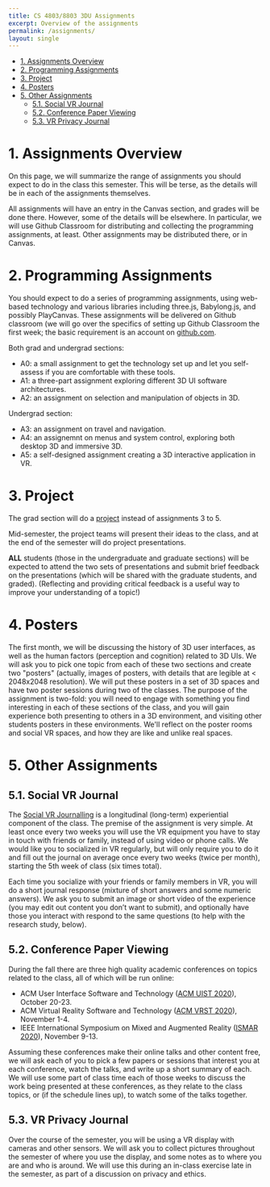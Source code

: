 ```yaml
---
title: CS 4803/8803 3DU Assignments
excerpt: Overview of the assignments
permalink: /assignments/
layout: single
---
```

<!-- TOC -->

- [1. Assignments Overview](#1-assignments-overview)
- [2. Programming Assignments](#2-programming-assignments)
- [3. Project](#3-project)
- [4. Posters](#4-posters)
- [5. Other Assignments](#5-other-assignments)
    - [5.1. Social VR Journal](#51-social-vr-journal)
    - [5.2. Conference Paper Viewing](#52-conference-paper-viewing)
    - [5.3. VR Privacy Journal](#53-vr-privacy-journal)

<!-- /TOC -->

# 1. Assignments Overview

On this page, we will summarize the range of assignments you should expect to do in the class this semester. This will be terse, as the details will be in each of the assignments themselves.

All assignments will have an entry in the Canvas section, and grades will be done there.  However, some of the details will be elsewhere.  In particular, we will use Github Classroom for distributing and collecting the programming assignments, at least.  Other assignments may be distributed there, or in Canvas.

# 2. Programming Assignments

You should expect to do a series of programming assignments, using web-based technology and various libraries including three.js, Babylong.js, and possibly PlayCanvas.  These assignments will be delivered on Github classroom (we will go over the specifics of setting up Github Classroom the first week; the basic requirement is an account on [github.com](https://github.com).

Both grad and undergrad sections:
- A0: a small assignment to get the technology set up and let you self-assess if you are comfortable with these tools.
- A1: a three-part assignment exploring different 3D UI software architectures.
- A2: an assignment on selection and manipulation of objects in 3D.

Undergrad section:
- A3: an assignment on travel and navigation.
- A4: an assignemnt on menus and system control, exploring both desktop 3D and immersive 3D.
- A5: a self-designed assignment creating a 3D interactive application in VR.

# 3. Project

The grad section will do a [project](/project/) instead of assignments 3 to 5. 

Mid-semester, the project teams will present their ideas to the class, and at the end of the semester will do project presentations. 

**ALL** students (those in the undergraduate and graduate sections) will be expected to attend the two sets of presentations and submit brief feedback on the presentations (which will be shared with the graduate students, and graded). (Reflecting and providing critical feedback is a useful way to improve your understanding of a topic!)

# 4. Posters

The first month, we will be discussing the history of 3D user interfaces, as well as the human factors (perception and cognition) related to 3D UIs.  We will ask you to pick one topic from each of these two sections and create two "posters" (actually, images of posters, with details that are legible at < 2048x2048 resolution).  We will put these posters in a set of 3D spaces and have two poster sessions during two of the classes.  The purpose of the assignment is two-fold:  you will need to engage with something you find interesting in each of these sections of the class, and you will gain experience both presenting to others in a 3D environment, and visiting other students posters in these environments.  We'll reflect on the poster rooms and social VR spaces, and how they are like and unlike real spaces.

# 5. Other Assignments

## 5.1. Social VR Journal

The [Social VR Journalling](/assignments/social-journal/) is a longitudinal (long-term) experiential component of the class.  The premise of the assignment is very simple. At least once every two weeks you will use the VR equipment you have to stay in touch with friends or family, instead of using video or phone calls. We would like you to socialized in VR regularly, but will only require you to do it and fill out the journal on average once every two weeks (twice per month), starting the 5th week of class (six times total).

Each time you socialize with your friends or family members in VR, you will do a short journal response (mixture of short answers and some numeric answers). We ask you to submit an image or short video of the experience (you may edit out content you don’t want to submit), and optionally have those you interact with respond to the same questions (to help with the research study, below). 

## 5.2. Conference Paper Viewing

During the fall there are three high quality academic conferences on topics related to the class, all of which will be run online:
- ACM User Interface Software and Technology ([ACM UIST 2020](https://uist.acm.org/uist2020/)), October 20-23.
- ACM Virtual Reality Software and Technology ([ACM VRST 2020](https://vrst.acm.org/)), November 1-4.
- IEEE International Symposium on Mixed and Augmented Reality ([ISMAR 2020](https://ismar20.org)), November 9-13.

Assuming these conferences make their online talks and other content free, we will ask each of you to pick a few papers or sessions that interest you at each conference, watch the talks, and write up a short summary of each. We will use some part of class time each of those weeks to discuss the work being presented at these conferences, as they relate to the class topics, or (if the schedule lines up), to watch some of the talks together.

## 5.3. VR Privacy Journal

Over the course of the semester, you will be using a VR display with cameras and other sensors. We will ask you to collect pictures throughout the semester of where you use the display, and some notes as to where you are and who is around.  We will use this during an in-class exercise late in the semester, as part of a discussion on privacy and ethics.